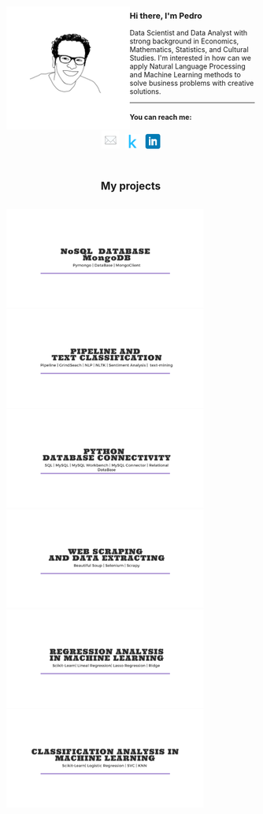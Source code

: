 <p>
  <img width="250" align='left' src="https://github.com/Pevicsanch/Pevicsanch/blob/main/icon/avatar.jpeg?raw=true">
</p>

### Hi there, I'm Pedro 

Data Scientist and Data Analyst with strong background in Economics, Mathematics, Statistics, and Cultural Studies. I'm interested in how can we apply Natural Language Processing and Machine Learning methods to solve business problems with creative solutions.

 ---
 <h4 align="left">You can reach me:</h4>
  <p align='center'>
<a href="mailto:sanchez.pv@onmail.com"><img height="37" src="https://github.com/Pevicsanch/Pevicsanch/blob/main/icon/envelope.png?raw=true"></a>&nbsp;&nbsp;
<a href="https://www.kaggle.com/pevicsanch"><img height="30" src="https://github.com/Pevicsanch/Pevicsanch/blob/main/icon/kaggle.png?raw=true"></a>&nbsp;&nbsp;
<a href="https://www.linkedin.com/in/pedro-vicent3/"><img height="30" src="https://github.com/Pevicsanch/Pevicsanch/blob/main/icon/linkedin.png?raw=true"></a>
</p>

<br />
<h2 align="center">My projects</h2>
<br />
<a href="https://github.com/Pevicsanch/NoSQL-MongoDB">
  <img width="400" src="https://github.com/Pevicsanch/Pevicsanch/blob/main/icon/nosql.png" />
  </a>

<a href="https://github.com/Pevicsanch/advanced-machine-learning">
  <img width="400" src="https://github.com/Pevicsanch/Pevicsanch/blob/main/icon/advance.png" />
  </a>

<a href="https://github.com/Pevicsanch/db_mySQL">
  <img width="400" src="https://github.com/Pevicsanch/Pevicsanch/blob/main/icon/database.png" />
  </a>

<a href="https://github.com/Pevicsanch/web-scraping">
  <img width="400" src="https://github.com/Pevicsanch/Pevicsanch/blob/main/icon/scrap.png" />
  </a>

<a href="https://github.com/Pevicsanch/Supervised-Learning-regressio">
  <img width="400" src="https://github.com/Pevicsanch/Pevicsanch/blob/main/icon/regression.png" />
  </a>

<a href="https://github.com/Pevicsanch/unsupervised-learning-classification">
  <img width="400" src="https://github.com/Pevicsanch/Pevicsanch/blob/main/icon/class.png" />
  </a>